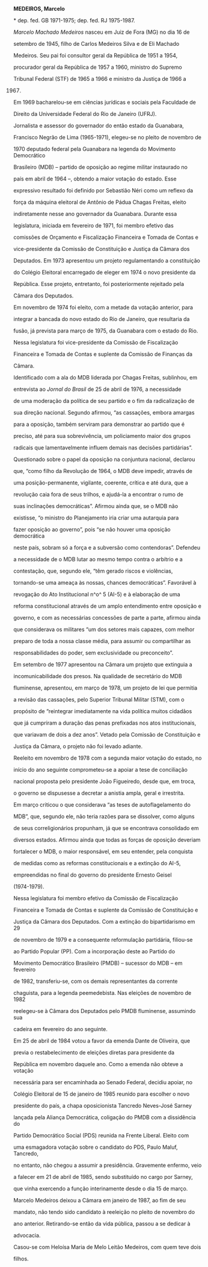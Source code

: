 **MEDEIROS, Marcelo**



\* dep. fed. GB 1971-1975; dep. fed. RJ 1975-1987.



*Marcelo Machado Medeiros* nasceu em Juiz de Fora (MG) no dia 16 de

setembro de 1945, filho de Carlos Medeiros Silva e de Eli Machado

Medeiros. Seu pai foi consultor geral da República de 1951 a 1954,

procurador geral da República de 1957 a 1960, ministro do Supremo

Tribunal Federal (STF) de 1965 a 1966 e ministro da Justiça de 1966 a

1967.



Em 1969 bacharelou-se em ciências jurídicas e sociais pela Faculdade de

Direito da Universidade Federal do Rio de Janeiro (UFRJ).



Jornalista e assessor do governador do então estado da Guanabara,

Francisco Negrão de Lima (1965-1971), elegeu-se no pleito de novembro de

1970 deputado federal pela Guanabara na legenda do Movimento Democrático

Brasileiro (MDB) – partido de oposição ao regime militar instaurado no

país em abril de 1964 –, obtendo a maior votação do estado. Esse

expressivo resultado foi definido por Sebastião Néri como um reflexo da

força da máquina eleitoral de Antônio de Pádua Chagas Freitas, eleito

indiretamente nesse ano governador da Guanabara. Durante essa

legislatura, iniciada em fevereiro de 1971, foi membro efetivo das

comissões de Orçamento e Fiscalização Financeira e Tomada de Contas e

vice-presidente da Comissão de Constituição e Justiça da Câmara dos

Deputados. Em 1973 apresentou um projeto regulamentando a constituição

do Colégio Eleitoral encarregado de eleger em 1974 o novo presidente da

República. Esse projeto, entretanto, foi posteriormente rejeitado pela

Câmara dos Deputados.



Em novembro de 1974 foi eleito, com a metade da votação anterior, para

integrar a bancada do novo estado do Rio de Janeiro, que resultaria da

fusão, já prevista para março de 1975, da Guanabara com o estado do Rio.

Nessa legislatura foi vice-presidente da Comissão de Fiscalização

Financeira e Tomada de Contas e suplente da Comissão de Finanças da

Câmara.



Identificado com a ala do MDB liderada por Chagas Freitas, sublinhou, em

entrevista ao *Jornal do Brasil* de 25 de abril de 1976, a necessidade

de uma moderação da política de seu partido e o fim da radicalização de

sua direção nacional. Segundo afirmou, “as cassações, embora amargas

para a oposição, também serviram para demonstrar ao partido que é

preciso, até para sua sobrevivência, um policiamento maior dos grupos

radicais que lamentavelmente influem demais nas decisões partidárias”.



Questionado sobre o papel da oposição na conjuntura nacional, declarou

que, “como filho da Revolução de 1964, o MDB deve impedir, através de

uma posição-permanente, vigilante, coerente, crítica e até dura, que a

revolução caia fora de seus trilhos, e ajudá-la a encontrar o rumo de

suas inclinações democráticas”. Afirmou ainda que, se o MDB não

existisse, “o ministro do Planejamento iria criar uma autarquia para

fazer oposição ao governo”, pois “se não houver uma oposição democrática

neste país, sobram só a força e a subversão como contendoras”. Defendeu

a necessidade de o MDB lutar ao mesmo tempo contra o arbítrio e a

contestação, que, segundo ele, “têm gerado riscos e violências,

tornando-se uma ameaça às nossas, chances democráticas”. Favorável à

revogação do Ato Institucional n^o^ 5 (AI-5) e à elaboração de uma

reforma constitucional através de um amplo entendimento entre oposição e

governo, e com as necessárias concessões de parte a parte, afirmou ainda

que considerava os militares “um dos setores mais capazes, com melhor

preparo de toda a nossa classe média, para assumir ou compartilhar as

responsabilidades do poder, sem exclusividade ou preconceito”.



Em setembro de 1977 apresentou na Câmara um projeto que extinguia a

incomunicabilidade dos presos. Na qualidade de secretário do MDB

fluminense, apresentou, em março de 1978, um projeto de lei que permitia

a revisão das cassações, pelo Superior Tribunal Militar (STM), com o

propósito de “reintegrar imediatamente na vida política muitos cidadãos

que já cumpriram a duração das penas prefixadas nos atos institucionais,

que variavam de dois a dez anos”. Vetado pela Comissão de Constituição e

Justiça da Câmara, o projeto não foi levado adiante.



Reeleito em novembro de 1978 com a segunda maior votação do estado, no

início do ano seguinte comprometeu-se a apoiar a tese de conciliação

nacional proposta pelo presidente João Figueiredo, desde que, em troca,

o governo se dispusesse a decretar a anistia ampla, geral e irrestrita.

Em março criticou o que considerava “as teses de autoflagelamento do

MDB”, que, segundo ele, não teria razões para se dissolver, como alguns

de seus correligionários propunham, já que se encontrava consolidado em

diversos estados. Afirmou ainda que todas as forças de oposição deveriam

fortalecer o MDB, o maior responsável, em seu entender, pela conquista

de medidas como as reformas constitucionais e a extinção do AI-5,

empreendidas no final do governo do presidente Ernesto Geisel

(1974-1979).



Nessa legislatura foi membro efetivo da Comissão de Fiscalização

Financeira e Tomada de Contas e suplente da Comissão de Constituição e

Justiça da Câmara dos Deputados. Com a extinção do bipartidarismo em 29

de novembro de 1979 e a consequente reformulação partidária, filiou-se

ao Partido Popular (PP). Com a incorporação deste ao Partido do

Movimento Democrático Brasileiro (PMDB) – sucessor do MDB – em fevereiro

de 1982, transferiu-se, com os demais representantes da corrente

chaguista, para a legenda peemedebista. Nas eleições de novembro de 1982

reelegeu-se à Câmara dos Deputados pelo PMDB fluminense, assumindo sua

cadeira em fevereiro do ano seguinte.



Em 25 de abril de 1984 votou a favor da emenda Dante de Oliveira, que

previa o restabelecimento de eleições diretas para presidente da

República em novembro daquele ano. Como a emenda não obteve a votação

necessária para ser encaminhada ao Senado Federal, decidiu apoiar, no

Colégio Eleitoral de 15 de janeiro de 1985 reunido para escolher o novo

presidente do país, a chapa oposicionista Tancredo Neves-José Sarney

lançada pela Aliança Democrática, coligação do PMDB com a dissidência do

Partido Democrático Social (PDS) reunida na Frente Liberal. Eleito com

uma esmagadora votação sobre o candidato do PDS, Paulo Maluf, Tancredo,

no entanto, não chegou a assumir a presidência. Gravemente enfermo, veio

a falecer em 21 de abril de 1985, sendo substituído no cargo por Sarney,

que vinha exercendo a função interinamente desde o dia 15 de março.



Marcelo Medeiros deixou a Câmara em janeiro de 1987, ao fim de seu

mandato, não tendo sido candidato à reeleição no pleito de novembro do

ano anterior. Retirando-se então da vida pública, passou a se dedicar à

advocacia.



Casou-se com Heloísa Maria de Melo Leitão Medeiros, com quem teve dois

filhos.




